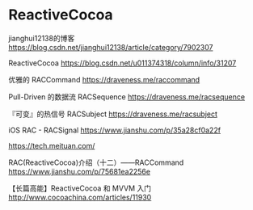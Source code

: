 # ReactiveCocoa
jianghui12138的博客 
https://blog.csdn.net/jianghui12138/article/category/7902307

ReactiveCocoa
https://blog.csdn.net/u011374318/column/info/31207

优雅的 RACCommand
https://draveness.me/raccommand

Pull-Driven 的数据流 RACSequence
https://draveness.me/racsequence

『可变』的热信号 RACSubject
https://draveness.me/racsubject

iOS RAC - RACSignal
https://www.jianshu.com/p/35a28cf0a22f

https://tech.meituan.com/


RAC(ReactiveCocoa)介绍（十二）——RACCommand
https://www.jianshu.com/p/75681ea2256e

【长篇高能】ReactiveCocoa 和 MVVM 入门
http://www.cocoachina.com/articles/11930